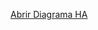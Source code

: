[Abrir Diagrama HA](https://viewer.diagrams.net/index.html?tags=%7B%7D&lightbox=1&highlight=0000ff&edit=_blank&layers=1&nav=1&dark=auto#Uhttps%3A%2F%2Fdrive.google.com%2Fuc%3Fid%3D1FNF_Ln9a6xQDwrBN5Q444NBJmd2HoJML%26export%3Ddownload)